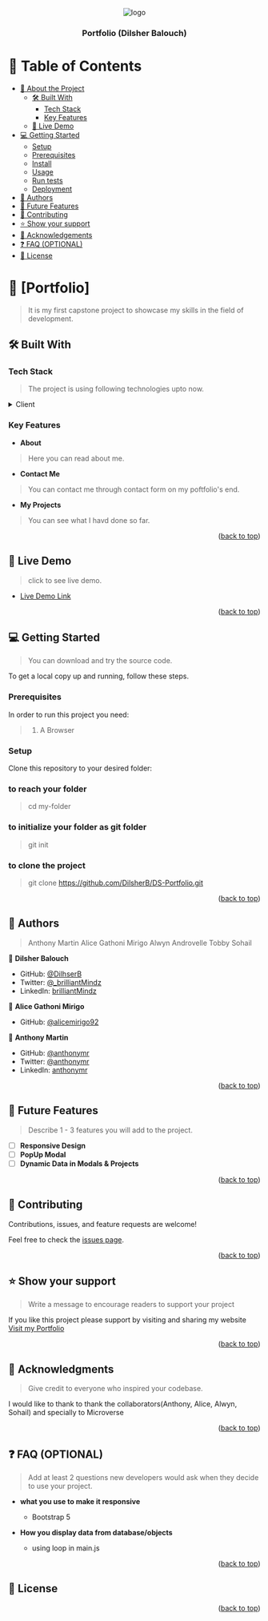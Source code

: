 <a name="readme-top"></a>

<!--
HOW TO USE:
This is an example of how you may give instructions on setting up your project locally.

Modify this file to match your project and remove sections that don't apply.

REQUIRED SECTIONS:
- Table of Contents
- About the Project
  - Built With
  - Live Demo
- Getting Started
- Authors
- Future Features
- Contributing
- Show your support
- Acknowledgements
- License

OPTIONAL SECTIONS:
- FAQ

After you're finished please remove all the comments and instructions!
-->

<div align="center">
  <img src="![My Logo](/images/logo.svg)" alt="logo" width="140"  height="auto" />
  <br/>

  <h3><b>Portfolio (Dilsher Balouch)</b></h3>

</div>

<!-- TABLE OF CONTENTS -->

# 📗 Table of Contents

- [📖 About the Project](#about-project)
  - [🛠 Built With](#built-with)
    - [Tech Stack](#tech-stack)
    - [Key Features](#key-features)
  - [🚀 Live Demo](#live-demo)
- [💻 Getting Started](#getting-started)
  - [Setup](#setup)
  - [Prerequisites](#prerequisites)
  - [Install](#install)
  - [Usage](#usage)
  - [Run tests](#run-tests)
  - [Deployment](#triangular_flag_on_post-deployment)
- [👥 Authors](#authors)
- [🔭 Future Features](#future-features)
- [🤝 Contributing](#contributing)
- [⭐️ Show your support](#support)
- [🙏 Acknowledgements](#acknowledgements)
- [❓ FAQ (OPTIONAL)](#faq)
- [📝 License](#license)

<!-- PROJECT DESCRIPTION -->

# 📖 [Portfolio] <a name="about-project"></a>

> It is my first capstone project to showcase my skills in the field of development.

## 🛠 Built With <a name="built-with"></a>

### Tech Stack <a name="tech-stack"></a>

> The project is using following technologies upto now.

<details>
  <summary>Client</summary>
  <ul>
    <li><a href="https://html.com/">HTML</a></li>
    <li><a href="https://www.w3.org/Style/CSS/Overview.en.html">CSS</a></li>
    <li><a href="https://getbootstrap.com/">BootStrap</a></li>
    <li><a href="https://www.javascript.com/">JavaScript</a></li>
  </ul>
</details>

<!-- Features -->

### Key Features <a name="key-features"></a>


- **About**
> Here you can read about me.
- **Contact Me**
> You can contact me through contact form on my poftfolio's end.
- **My Projects**
> You can see what I havd done so far.

<p align="right">(<a href="#readme-top">back to top</a>)</p>

<!-- LIVE DEMO -->

## 🚀 Live Demo <a name="live-demo"></a>

> click to see live demo.

- [Live Demo Link](https://dilsherb.github.io/Portfolio/)

<p align="right">(<a href="#readme-top">back to top</a>)</p>

<!-- GETTING STARTED -->

## 💻 Getting Started <a name="getting-started"></a>

> You can download and try the source code.

To get a local copy up and running, follow these steps.

### Prerequisites

In order to run this project you need:

> 1. A Browser

### Setup

Clone this repository to your desired folder:

### to reach your folder
> cd my-folder
### to initialize your folder as git folder
> git init
### to clone the project
> git clone https://github.com/DilsherB/DS-Portfolio.git

<p align="right">(<a href="#readme-top">back to top</a>)</p>

<!-- AUTHORS -->

## 👥 Authors <a name="authors"></a>

> Anthony Martin
> Alice Gathoni Mirigo
> Alwyn Androvelle
> Tobby
> Sohail

👤 **Dilsher Balouch**

- GitHub: [@DilhserB](https://github.com/DilsherB)
- Twitter: [@_brilliantMindz](https://twitter.com/_brilliantMindz)
- LinkedIn: [brilliantMindz](https://linkedin.com/in/brilliantMindz)

👤 **Alice Gathoni Mirigo**

- GitHub: [@alicemirigo92](https://github.com/alicemirigo92)

👤 **Anthony Martin**

- GitHub: [@anthonymr](https://github.com/anthonymr)
- Twitter: [@anthonymr](https://twitter.com/anthonymr)
- LinkedIn: [anthonymr](https://linkedin.com/in/anthonymr)

<p align="right">(<a href="#readme-top">back to top</a>)</p>

<!-- FUTURE FEATURES -->

## 🔭 Future Features <a name="future-features"></a>

> Describe 1 - 3 features you will add to the project.

- [ ] **Responsive Design**
- [ ] **PopUp Modal**
- [ ] **Dynamic Data in Modals & Projects**

<p align="right">(<a href="#readme-top">back to top</a>)</p>

<!-- CONTRIBUTING -->

## 🤝 Contributing <a name="contributing"></a>

Contributions, issues, and feature requests are welcome!

Feel free to check the [issues page](https://github.com/DilsherB).

<p align="right">(<a href="#readme-top">back to top</a>)</p>

<!-- SUPPORT -->

## ⭐️ Show your support <a name="support"></a>

> Write a message to encourage readers to support your project

If you like this project please support by visiting and sharing my website <a href="https://dilsherb.github.io/Portfolio/">Visit my Portfolio</a>

<p align="right">(<a href="#readme-top">back to top</a>)</p>

<!-- ACKNOWLEDGEMENTS -->

## 🙏 Acknowledgments <a name="acknowledgements"></a>

> Give credit to everyone who inspired your codebase.

I would like to thank to thank the collaborators(Anthony, Alice, Alwyn, Sohail) and specially to Microverse

<p align="right">(<a href="#readme-top">back to top</a>)</p>

<!-- FAQ (optional) -->

## ❓ FAQ (OPTIONAL) <a name="faq"></a>

> Add at least 2 questions new developers would ask when they decide to use your project.

- **what you use to make it responsive**

  - Bootstrap 5

- **How you display data from database/objects**

  - using loop in main.js

<p align="right">(<a href="#readme-top">back to top</a>)</p>

<!-- LICENSE -->

## 📝 License <a name="license"></a>

<p align="right">(<a href="#readme-top">back to top</a>)</p>

